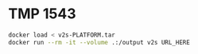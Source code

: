 # TMP 1543

```sh
docker load < v2s-PLATFORM.tar
docker run --rm -it --volume .:/output v2s URL_HERE
```
